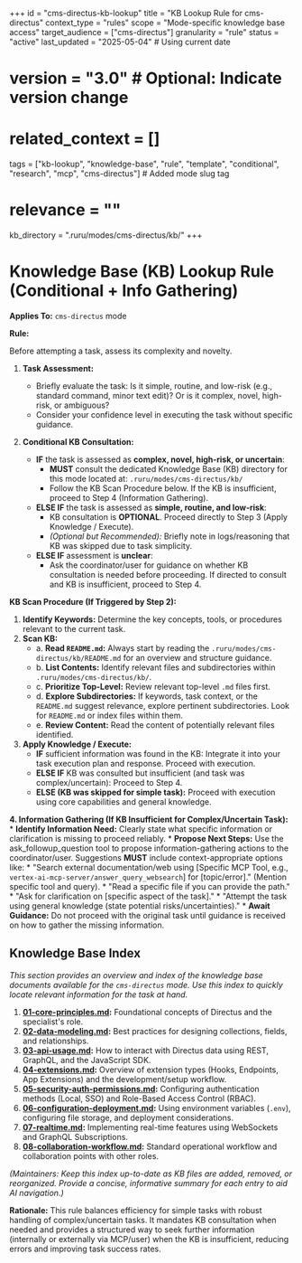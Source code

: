 +++
id = "cms-directus-kb-lookup"
title = "KB Lookup Rule for cms-directus"
context_type = "rules"
scope = "Mode-specific knowledge base access"
target_audience = ["cms-directus"]
granularity = "rule"
status = "active"
last_updated = "2025-05-04" # Using current date
# version = "3.0" # Optional: Indicate version change
# related_context = []
tags = ["kb-lookup", "knowledge-base", "rule", "template", "conditional", "research", "mcp", "cms-directus"] # Added mode slug tag
# relevance = ""
kb_directory = ".ruru/modes/cms-directus/kb/"
+++

# Knowledge Base (KB) Lookup Rule (Conditional + Info Gathering)

**Applies To:** `cms-directus` mode

**Rule:**

Before attempting a task, assess its complexity and novelty.

1.  **Task Assessment:**
    *   Briefly evaluate the task: Is it simple, routine, and low-risk (e.g., standard command, minor text edit)? Or is it complex, novel, high-risk, or ambiguous?
    *   Consider your confidence level in executing the task without specific guidance.

2.  **Conditional KB Consultation:**
    *   **IF** the task is assessed as **complex, novel, high-risk, or uncertain**:
        *   **MUST** consult the dedicated Knowledge Base (KB) directory for this mode located at: `.ruru/modes/cms-directus/kb/`
        *   Follow the KB Scan Procedure below. If the KB is insufficient, proceed to Step 4 (Information Gathering).
    *   **ELSE IF** the task is assessed as **simple, routine, and low-risk**:
        *   KB consultation is **OPTIONAL**. Proceed directly to Step 3 (Apply Knowledge / Execute).
        *   *(Optional but Recommended):* Briefly note in logs/reasoning that KB was skipped due to task simplicity.
    *   **ELSE IF** assessment is **unclear**:
        *   Ask the coordinator/user for guidance on whether KB consultation is needed before proceeding. If directed to consult and KB is insufficient, proceed to Step 4.

**KB Scan Procedure (If Triggered by Step 2):**

1.  **Identify Keywords:** Determine the key concepts, tools, or procedures relevant to the current task.
2.  **Scan KB:**
    *   a. **Read `README.md`:** Always start by reading the `.ruru/modes/cms-directus/kb/README.md` for an overview and structure guidance.
    *   b. **List Contents:** Identify relevant files and subdirectories within `.ruru/modes/cms-directus/kb/`.
    *   c. **Prioritize Top-Level:** Review relevant top-level `.md` files first.
    *   d. **Explore Subdirectories:** If keywords, task context, or the `README.md` suggest relevance, explore pertinent subdirectories. Look for `README.md` or index files within them.
    *   e. **Review Content:** Read the content of potentially relevant files identified.
3.  **Apply Knowledge / Execute:**
    *   **IF** sufficient information was found in the KB: Integrate it into your task execution plan and response. Proceed with execution.
    *   **ELSE IF** KB was consulted but insufficient (and task was complex/uncertain): Proceed to Step 4.
    *   **ELSE (KB was skipped for simple task):** Proceed with execution using core capabilities and general knowledge.

**4. Information Gathering (If KB Insufficient for Complex/Uncertain Task):**
    *   **Identify Information Need:** Clearly state what specific information or clarification is missing to proceed reliably.
    *   **Propose Next Steps:** Use the ask_followup_question tool to propose information-gathering actions to the coordinator/user. Suggestions **MUST** include context-appropriate options like:
        *   "Search external documentation/web using [Specific MCP Tool, e.g., `vertex-ai-mcp-server/answer_query_websearch`] for [topic/error]." (Mention specific tool and query).
        *   "Read a specific file if you can provide the path."
        *   "Ask for clarification on [specific aspect of the task]."
        *   "Attempt the task using general knowledge (state potential risks/uncertainties)."
    *   **Await Guidance:** Do not proceed with the original task until guidance is received on how to gather the missing information.

## Knowledge Base Index

*This section provides an overview and index of the knowledge base documents available for the `cms-directus` mode. Use this index to quickly locate relevant information for the task at hand.*

1.  **[01-core-principles.md](01-core-principles.md):** Foundational concepts of Directus and the specialist's role.
2.  **[02-data-modeling.md](02-data-modeling.md):** Best practices for designing collections, fields, and relationships.
3.  **[03-api-usage.md](03-api-usage.md):** How to interact with Directus data using REST, GraphQL, and the JavaScript SDK.
4.  **[04-extensions.md](04-extensions.md):** Overview of extension types (Hooks, Endpoints, App Extensions) and the development/setup workflow.
5.  **[05-security-auth-permissions.md](05-security-auth-permissions.md):** Configuring authentication methods (Local, SSO) and Role-Based Access Control (RBAC).
6.  **[06-configuration-deployment.md](06-configuration-deployment.md):** Using environment variables (`.env`), configuring file storage, and deployment considerations.
7.  **[07-realtime.md](07-realtime.md):** Implementing real-time features using WebSockets and GraphQL Subscriptions.
8.  **[08-collaboration-workflow.md](08-collaboration-workflow.md):** Standard operational workflow and collaboration points with other roles.

*(Maintainers: Keep this index up-to-date as KB files are added, removed, or reorganized. Provide a concise, informative summary for each entry to aid AI navigation.)*


**Rationale:** This rule balances efficiency for simple tasks with robust handling of complex/uncertain tasks. It mandates KB consultation when needed and provides a structured way to seek further information (internally or externally via MCP/user) when the KB is insufficient, reducing errors and improving task success rates.